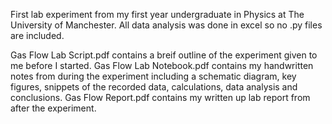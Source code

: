 First lab experiment from my first year undergraduate in Physics at The University of Manchester. All data analysis was done in excel so no .py files are included.

Gas Flow Lab Script.pdf contains a breif outline of the experiment given to me before I started.
Gas Flow Lab Notebook.pdf contains my handwritten notes from during the experiment including a schematic diagram, key figures, snippets of the recorded data, calculations, data analysis and conclusions.
Gas Flow Report.pdf contains my written up lab report from after the experiment.
